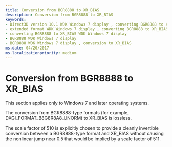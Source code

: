 ```yaml
---
title: Conversion from BGR8888 to XR_BIAS
description: Conversion from BGR8888 to XR_BIAS
keywords:
- Direct3D version 10.1 WDK Windows 7 display , converting BGR8888 to XR_BIAS
- extended format WDK Windows 7 display , converting BGR8888 to XR_BIAS
- converting BGR8888 to XR_BIAS WDK Windows 7 display
- BGR8888 WDK Windows 7 display
- BGR8888 WDK Windows 7 display , conversion to XR_BIAS
ms.date: 04/20/2017
ms.localizationpriority: medium
---
```


# Conversion from BGR8888 to XR\_BIAS


This section applies only to Windows 7 and later operating systems.

The conversion from BGR8888-type formats (for example, DXGI\_FORMAT\_B8G8R8A8\_UNORM) to XR\_BIAS is lossless.

The scale factor of 510 is explicitly chosen to provide a cleanly invertible conversion between a BGR8888-type format and XR\_BIAS without causing the nonlinear jump near 0.5 that would be implied by a scale factor of 511.

 

 





